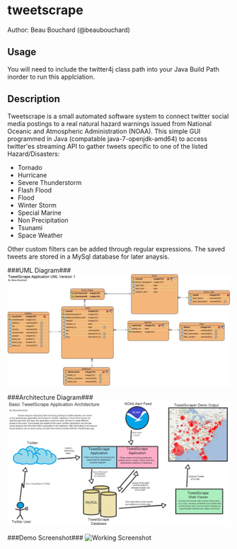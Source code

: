 tweetscrape
==========

Author: Beau Bouchard (@beaubouchard) 



Usage 
---


You will need to include the twitter4j class path into your Java Build Path inorder to run this applciation. 


Description
---
Tweetscrape is a small automated software system to connect twitter social media postings to a real natural hazard warnings issued from National Oceanic and Atmospheric Administration (NOAA). 
This simple GUI programmed in Java (compatable java-7-openjdk-amd64) to access twitter'es streaming API to gather tweets specific to one of the listed Hazard/Disasters:
 * Tornado
 * Hurricane
 * Severe Thunderstorm
 * Flash Flood
 * Flood
 * Winter Storm
 * Special Marine
 * Non Precipitation
 * Tsunami
 * Space Weather

Other custom filters can be added through regular expressions. The saved tweets are stored in a MySql database for later anaysis. 


###UML Diagram###
![Basic Database UML](bin/documentation/media/img/umldiagram0001.png "UML Diagram")


###Architecture Diagram###
![Basic System Architecture](bin/documentation/media/img/architecturev0001.png "Architecture Diagram")

###Demo Screenshot###
![Working Screenshot](http://www.beaubouchard.com/wpblog/wp-content/uploads/2013/05/example-1.png "Example of tweetscrape running")

